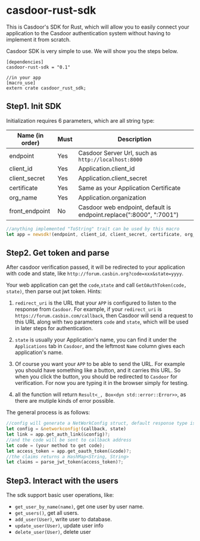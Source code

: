 # casdoor-rust-sdk

This is Casdoor's SDK for Rust, which will allow you to easily connect your application to the Casdoor authentication system without having to implement it from scratch.

Casdoor SDK is very simple to use. We will show you the steps below.

```
[dependencies]
casdoor-rust-sdk = "0.1"

//in your app
[macro_use]
extern crate casdoor_rust_sdk;
```

## Step1. Init SDK

Initialization requires 6 parameters, which are all string type:

| Name (in order) | Must | Description                                                         |
| --------------- | ---- | ------------------------------------------------------------------- |
| endpoint        | Yes  | Casdoor Server Url, such as `http://localhost:8000`                 |
| client_id       | Yes  | Application.client_id                                               |
| client_secret   | Yes  | Application.client_secret                                           |
| certificate     | Yes  | Same as your Application Certificate                                |
| org_name        | Yes  | Application.organization                                            |
| front_endpoint  | No   | Casdoor web endpoint, default is endpoint.replace(":8000", ":7001") |

```rust
//anything implemented "ToString" trait can be used by this macro
let app = newsdk!(endpoint, client_id, client_secret, certificate, org_name);
```

## Step2. Get token and parse

After casdoor verification passed, it will be redirected to your application with code and state, like `http://forum.casbin.org?code=xxx&state=yyyy`.

Your web application can get the `code`,`state` and call `GetOAuthToken(code, state)`, then parse out jwt token.
Hints:

1. `redirect_uri` is the URL that your `APP` is configured to
   listen to the response from `Casdoor`. For example, if your `redirect_uri` is `https://forum.casbin.com/callback`, then Casdoor will send a request to this URL along with two parameters `code` and `state`, which will be used in later steps for authentication.

2. `state` is usually your Application's name, you can find it under the `Applications` tab in `Casdoor`, and the leftmost `Name` column gives each application's name.

3. Of course you want your `APP` to be able to send the URL. For example you should have something like a button, and it carries this URL. So when you click the button, you should be redirected to `Casdoor` for verification. For now you are typing it in the browser simply for testing.
4. all the function will return `Result<_, Box<dyn std::error::Error>>`, as there are mutiple kinds of error possible.

The general process is as follows:

```rust
//config will generate a NetWorkConfig struct, default response type is "code", and default scope is "read"
let config = &networkconfig!(callback, state)
let link = app.get_auth_link(&config)?;
//and the code will be sent to callback address
let code = (your method to get code);
let access_token = app.get_oauth_token(&code)?;
//the claims returns a HashMap<String, String>
let claims = parse_jwt_token(access_token)?;


```

## Step3. Interact with the users

The sdk support basic user operations, like:

- `get_user_by_name(name)`, get one user by user name.
- `get_users()`, get all users.
- `add_user(User)`, write user to database.
- `update_user(User)`, update user info
- `delete_user(User)`, delete user
